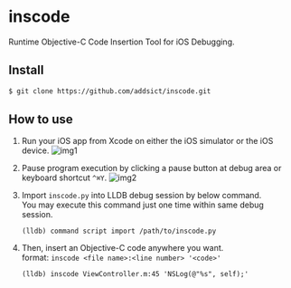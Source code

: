 inscode
==========
Runtime Objective-C Code Insertion Tool for iOS Debugging.

Install
-------------
```sh
$ git clone https://github.com/addsict/inscode.git
```

How to use
------------
1. Run your iOS app from Xcode on either the iOS simulator or the iOS device.
    ![img1](https://raw.github.com/addsict/inscode/master/img/img1.png)

1. Pause program execution by clicking a pause button at debug area or keyboard shortcut `^⌘Y`.
    ![img2](https://raw.github.com/addsict/inscode/master/img/img2.png)

1. Import `inscode.py` into LLDB debug session by below command.  
    You may execute this command just one time within same debug session.

    ```
    (lldb) command script import /path/to/inscode.py
    ```
1. Then, insert an Objective-C code anywhere you want.  
    format: `inscode <file name>:<line number> '<code>'`

    ```
    (lldb) inscode ViewController.m:45 'NSLog(@"%s", self);'
    ```
